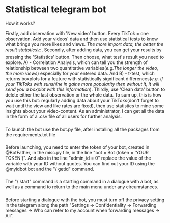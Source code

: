 # Statistical telegram bot
How it works?

Firstly, add observation with 'New video' button. Every TikTok = one observation. Add your videos' data and then use statistical tests to know what brings you more likes and views. *The more import data, the better the result statistics*📈.
Secondly, after adding data, you can get your results by pressing the 'Statistics' button. Then choose, what test's result you need to explore. A) - Correlation Analysis, which can tell you the strength of relationship between two quantitative variables(*e.g.The longer the video, the more views*) especially for your entered data. And B) - t-test, which returns boxplots for a feature with statistically significant differences(*e.g. If your TikToks with sunshine in gains more popularity then without it, it will send you a boxplot with this information*). Thirdly, use 'Clean data' button to delete either the last observation or the whole data.
To sum up, this is how you use this bot: regularly adding data about your TikToks(don't forget to wait until the view and like rates are fixed), then use statistics to mine some insights about your video-content. As an administrator, I can get all the data in the form of a .csv file of all users for further analysis.






###

To launch the bot use the bot.py file, after installing all the packages from the requirements.txt file

###

Before launching, you need to enter the token of your bot, created in @BotFather, in the misc.py file, in the line "bot = Bot (token = 'YOUR TOKEN')".
And also in the line "admin_id = 0" replace the value of the variable with your ID without quotes.
You can find out your ID using the @myidbot bot and the "/ getid" command.

###

The "/ start" command is a starting command in a dialogue with a bot, as well as a command to return to the main menu under any circumstances.

###

Before starting a dialogue with the bot, you must turn off the privacy setting in the telegram along the path "Settings -> Confidentiality -> Forwarding messages -> Who can refer to my account when forwarding messages -> All".
